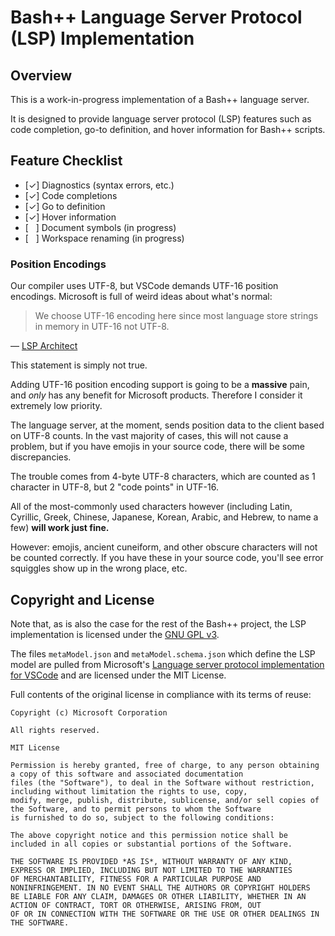 # Bash++ Language Server Protocol (LSP) Implementation

## Overview

This is a work-in-progress implementation of a Bash++ language server.

It is designed to provide language server protocol (LSP) features such as code completion, go-to definition, and hover information for Bash++ scripts.

## Feature Checklist

- [&#10003;] Diagnostics (syntax errors, etc.)
- [&#10003;] Code completions
- [&#10003;] Go to definition
- [&#10003;] Hover information
- [ &nbsp; ] Document symbols (in progress)
- [ &nbsp; ] Workspace renaming (in progress)

### Position Encodings

Our compiler uses UTF-8, but VSCode demands UTF-16 position encodings. Microsoft is full of weird ideas about what's normal:

> We choose UTF-16 encoding here since most language store strings in memory in UTF-16 not UTF-8.

&mdash; [LSP Architect](https://github.com/microsoft/language-server-protocol/issues/376)

This statement is simply not true.

Adding UTF-16 position encoding support is going to be a **massive** pain, and *only* has any benefit for Microsoft products. Therefore I consider it extremely low priority.

The language server, at the moment, sends position data to the client based on UTF-8 counts. In the vast majority of cases, this will not cause a problem, but if you have emojis in your source code, there will be some discrepancies.

The trouble comes from 4-byte UTF-8 characters, which are counted as 1 character in UTF-8, but 2 "code points" in UTF-16.

All of the most-commonly used characters however (including Latin, Cyrillic, Greek, Chinese, Japanese, Korean, Arabic, and Hebrew, to name a few) **will work just fine.**

However: emojis, ancient cuneiform, and other obscure characters will not be counted correctly. If you have these in your source code, you'll see error squiggles show up in the wrong place, etc.

## Copyright and License

Note that, as is also the case for the rest of the Bash++ project, the LSP implementation is licensed under the [GNU GPL v3](https://www.gnu.org/licenses/gpl-3.0.en.html).

The files `metaModel.json` and `metaModel.schema.json` which define the LSP model are pulled from Microsoft's [Language server protocol implementation for VSCode](https://github.com/microsoft/vscode-languageserver-node) and are licensed under the MIT License.

Full contents of the original license in compliance with its terms of reuse:

```
Copyright (c) Microsoft Corporation

All rights reserved.

MIT License

Permission is hereby granted, free of charge, to any person obtaining a copy of this software and associated documentation
files (the "Software"), to deal in the Software without restriction, including without limitation the rights to use, copy,
modify, merge, publish, distribute, sublicense, and/or sell copies of the Software, and to permit persons to whom the Software
is furnished to do so, subject to the following conditions:

The above copyright notice and this permission notice shall be included in all copies or substantial portions of the Software.

THE SOFTWARE IS PROVIDED *AS IS*, WITHOUT WARRANTY OF ANY KIND, EXPRESS OR IMPLIED, INCLUDING BUT NOT LIMITED TO THE WARRANTIES
OF MERCHANTABILITY, FITNESS FOR A PARTICULAR PURPOSE AND NONINFRINGEMENT. IN NO EVENT SHALL THE AUTHORS OR COPYRIGHT HOLDERS
BE LIABLE FOR ANY CLAIM, DAMAGES OR OTHER LIABILITY, WHETHER IN AN ACTION OF CONTRACT, TORT OR OTHERWISE, ARISING FROM, OUT
OF OR IN CONNECTION WITH THE SOFTWARE OR THE USE OR OTHER DEALINGS IN THE SOFTWARE.
```
